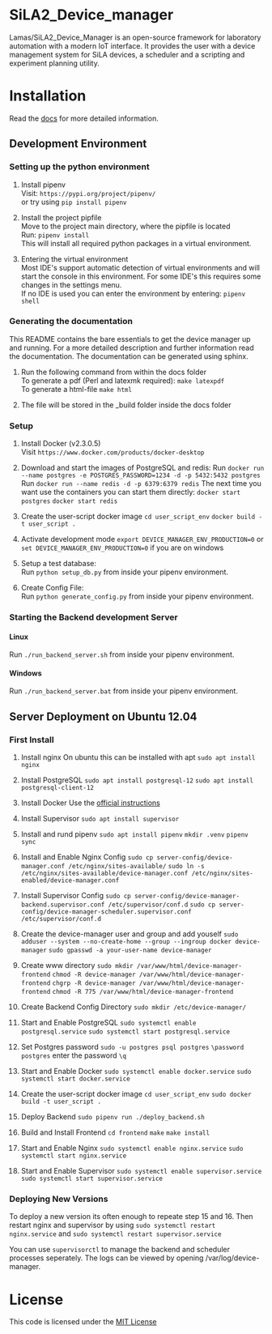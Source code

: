 # SiLA2_Device_manager

Lamas/SiLA2_Device_Manager is an open-source framework for laboratory automation with a modern IoT interface. 
It provides the user with a device management system for SiLA devices, a scheduler and a scripting and experiment 
planning utility.

# Installation
Read the [docs](https://sila2-device-manager.readthedocs.io/en/latest/) for more detailed information.

## Development Environment

### Setting up the python environment
1. Install pipenv  
Visit: `https://pypi.org/project/pipenv/`  
or try using `pip install pipenv`

2. Install the project pipfile  
Move to the project main directory, where the pipfile is located  
Run: `pipenv install`   
This will install all required python packages in a virtual environment.  

3. Entering the virtual environment  
Most IDE's support automatic detection of virtual environments and will start the console in this environment. 
For some IDE's this requires some changes in the settings menu.  
If no IDE is used you can enter the environment by entering: `pipenv shell`

### Generating the documentation
This README contains the bare essentials to get the device manager up and running. For a more detailed description and 
further information read the documentation. The documentation can be generated using sphinx.
1. Run the following command from within the docs folder  
To generate a pdf (Perl and latexmk required):
`make latexpdf`  
To generate a html-file
`make html`

2. The file will be stored in the _build folder inside the docs folder

### Setup
1. Install Docker (v2.3.0.5)  
Visit `https://www.docker.com/products/docker-desktop`   

2. Download and start the images of PostgreSQL and redis: 
Run `docker run --name postgres -e POSTGRES_PASSWORD=1234 -d -p 5432:5432 postgres`  
Run `docker run --name redis -d -p 6379:6379 redis`
The next time you want use the containers you can start them directly: 
`docker start postgres`
`docker start redis`
	
3. Create the user-script docker image
`cd user_script_env`
`docker build -t user_script .`

4. Activate development mode
`export DEVICE_MANAGER_ENV_PRODUCTION=0` or 
`set DEVICE_MANAGER_ENV_PRODUCTION=0` 
if you are on windows 

5. Setup a test database:  
Run `python setup_db.py` from inside your pipenv environment.

6. Create Config File:  
Run `python generate_config.py` from inside your pipenv environment.


### Starting the Backend development Server

#### Linux
Run `./run_backend_server.sh` from inside your pipenv environment.

#### Windows
Run `./run_backend_server.bat` from inside your pipenv environment.

## Server Deployment on Ubuntu 12.04

### First Install

1. Install nginx
On ubuntu this can be installed with apt 
`sudo apt install nginx`

2. Install PostgreSQL
`sudo apt install postgresql-12`
`sudo apt install postgresql-client-12`

3. Install Docker
Use the [official instructions](https://docs.docker.com/engine/install/ubuntu/) 

4. Install Supervisor
`sudo apt install supervisor`

5. Install and rund pipenv
`sudo apt install pipenv`
`mkdir .venv`
`pipenv sync`

6. Install and Enable Nginx Config
`sudo cp server-config/device-manager.conf /etc/nginx/sites-available/`
`sudo ln -s /etc/nginx/sites-available/device-manager.conf /etc/nginx/sites-enabled/device-manager.conf`

7. Install Supervisor Config
`sudo cp server-config/device-manager-backend.supervisor.conf /etc/supervisor/conf.d`
`sudo cp server-config/device-manager-scheduler.supervisor.conf /etc/supervisor/conf.d`

8. Create the device-manager user and group and add youself
`sudo adduser --system --no-create-home --group --ingroup docker device-manager`
`sudo gpasswd -a your-user-name device-manager`

9. Create www directory
`sudo mkdir /var/www/html/device-manager-frontend`
`chmod -R device-manager /var/www/html/device-manager-frontend`
`chgrp -R device-manager /var/www/html/device-manager-frontend`
`chmod -R 775 /var/www/html/device-manager-frontend`

10. Create Backend Config Directory
`sudo mkdir /etc/device-manager/`

11. Start and Enable PostgreSQL
`sudo systemctl enable postgresql.service`
`sudo systemctl start postgresql.service`

12. Set Postgres password
`sudo -u postgres psql postgres`
`\password postgres`
enter the password
`\q`

13. Start and Enable Docker
`sudo systemctl enable docker.service`
`sudo systemctl start docker.service`

14. Create the user-script docker image
`cd user_script_env`
`sudo docker build -t user_script .`

15. Deploy Backend
`sudo pipenv run ./deploy_backend.sh`

16. Build and Install Frontend
`cd frontend`
`make`
`make install`

17. Start and Enable Nginx
`sudo systemctl enable nginx.service`
`sudo systemctl start nginx.service`

18. Start and Enable Supervisor
`sudo systemctl enable supervisor.service`
`sudo systemctl start supervisor.service`

### Deploying New Versions
To deploy a new version its often enough to repeate step 15 and 16.
Then restart nginx and supervisor by using `sudo systemctl restart nginx.service` and
`sudo systemctl restart supervisor.service`

You can use `supervisorctl` to manage the backend and scheduler processes seperately.
The logs can be viewed by opening /var/log/device-manager.

# License
This code is licensed under the [MIT License](https://en.wikipedia.org/wiki/MIT_License)
